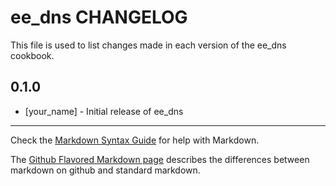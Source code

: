 ee_dns CHANGELOG
================

This file is used to list changes made in each version of the ee_dns cookbook.

0.1.0
-----
- [your_name] - Initial release of ee_dns

- - -
Check the [Markdown Syntax Guide](http://daringfireball.net/projects/markdown/syntax) for help with Markdown.

The [Github Flavored Markdown page](http://github.github.com/github-flavored-markdown/) describes the differences between markdown on github and standard markdown.
